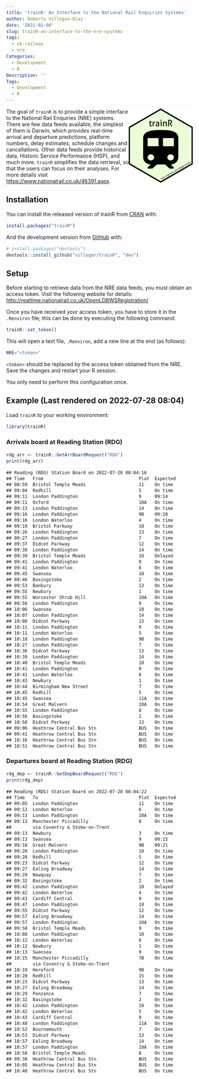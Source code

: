 ```yaml
---
title: 'trainR: An Interface to the National Rail Enquiries Systems'
author: Roberto Villegas-Diaz
date: '2021-02-08'
slug: trainR-an-interface-to-the-nre-systems
tags:
  - uk-railway
  - nre
Categories:
  - Development
  - R
Description: ''
Tags:
  - Development
  - R
---
```


<img src="https://raw.githubusercontent.com/villegar/trainR/main/inst/images/logo.png" alt="logo" align="right" height=200px/>

The goal of `trainR` is to provide a simple interface to the 
National Rail Enquiries (NRE) systems. There are few data feeds 
available, the simplest of them is Darwin, which provides real-time 
arrival and departure predictions, platform numbers, delay estimates, 
schedule changes and cancellations. Other data feeds provide historical 
data, Historic Service Performance (HSP), and much more. `trainR` 
simplifies the data retrieval, so that the users can focus on their 
analyses. For more details visit 
https://www.nationalrail.co.uk/46391.aspx.

## Installation

You can install the released version of trainR from [CRAN](https://CRAN.R-project.org) with:

``` r
install.packages("trainR")
```

And the development version from [GitHub](https://github.com/) with:

``` r
# install.packages("devtools")
devtools::install_github("villegar/trainR", "dev")
```

## Setup
Before starting to retrieve data from the NRE data feeds, you must obtain an access token. 
Visit the following website for details: http://realtime.nationalrail.co.uk/OpenLDBWSRegistration/

Once you have received your access token, you have to store it in the `.Renviron` file; this can be 
done by executing the following command:


```r
trainR::set_token()
```

This will open a text file, `.Renviron`, add a new line at the end (as follows):

```bash
NRE="<token>"
```

`<token>` should be replaced by the access token obtained from the NRE. Save the changes and restart 
your R session.

You only need to perform this configuration once.

## Example (Last rendered on 2022-07-28 08:04)

Load `trainR` to your working environment:

```r
library(trainR)
```

### Arrivals board at Reading Station (RDG)


```r
rdg_arr <- trainR::GetArrBoardRequest("RDG")
print(rdg_arr)
```

```
## Reading (RDG) Station Board on 2022-07-28 08:04:16
## Time   From                                    Plat  Expected
## 08:59  Bristol Temple Meads                    11    On time
## 09:04  Redhill                                 5     On time
## 09:11  London Paddington                       9     09:14
## 09:11  Oxford                                  10A   On time
## 09:13  London Paddington                       14    On time
## 09:16  London Paddington                       9B    09:20
## 09:16  London Waterloo                         4     On time
## 09:19  Bristol Parkway                         10    On time
## 09:26  London Paddington                       13    On time
## 09:27  London Paddington                       7     On time
## 09:37  Didcot Parkway                          12    On time
## 09:38  London Paddington                       14    On time
## 09:39  Bristol Temple Meads                    10    Delayed
## 09:41  London Paddington                       9     On time
## 09:41  London Waterloo                         6     On time
## 09:45  Swansea                                 10    On time
## 09:46  Basingstoke                             2     On time
## 09:53  Banbury                                 13    On time
## 09:55  Newbury                                 1     On time
## 09:55  Worcester Shrub Hill                    10A   On time
## 09:56  London Paddington                       9     On time
## 10:06  Swansea                                 10    On time
## 10:07  London Paddington                       14    On time
## 10:08  Didcot Parkway                          13    On time
## 10:11  London Paddington                       9     On time
## 10:11  London Waterloo                         5     On time
## 10:18  London Paddington                       9B    On time
## 10:27  London Paddington                       7     On time
## 10:36  Didcot Parkway                          13    On time
## 10:39  London Paddington                       14    On time
## 10:40  Bristol Temple Meads                    10    On time
## 10:41  London Paddington                       9     On time
## 10:41  London Waterloo                         6     On time
## 10:43  Newbury                                 1     On time
## 10:44  Birmingham New Street                   7     On time
## 10:45  Redhill                                 5     On time
## 10:45  Swansea                                 11A   On time
## 10:54  Great Malvern                           10A   On time
## 10:55  London Paddington                       8     On time
## 10:56  Basingstoke                             2     On time
## 10:58  Didcot Parkway                          13    On time
## 09:06  Heathrow Central Bus Stn                BUS   On time
## 09:41  Heathrow Central Bus Stn                BUS   On time
## 10:16  Heathrow Central Bus Stn                BUS   On time
## 10:51  Heathrow Central Bus Stn                BUS   On time
```

### Departures board at Reading Station (RDG)


```r
rdg_dep <- trainR::GetDepBoardRequest("RDG")
print(rdg_dep)
```

```
## Reading (RDG) Station Board on 2022-07-28 08:04:22
## Time   To                                      Plat  Expected
## 09:05  London Paddington                       11    On time
## 09:12  London Waterloo                         6     On time
## 09:13  London Paddington                       10A   On time
## 09:13  Manchester Piccadilly                   8     On time
##        via Coventry & Stoke-on-Trent           
## 09:13  Newbury                                 3     On time
## 09:13  Swansea                                 9     09:15
## 09:18  Great Malvern                           9B    09:21
## 09:20  London Paddington                       10    On time
## 09:20  Redhill                                 5     On time
## 09:23  Didcot Parkway                          12    On time
## 09:27  Ealing Broadway                         14    On time
## 09:29  Newquay                                 7     On time
## 09:32  Basingstoke                             2     On time
## 09:42  London Paddington                       10    Delayed
## 09:42  London Waterloo                         4     On time
## 09:43  Cardiff Central                         9     On time
## 09:47  London Paddington                       10    On time
## 09:55  Didcot Parkway                          12    On time
## 09:57  Ealing Broadway                         14    On time
## 09:57  London Paddington                       10A   On time
## 09:58  Bristol Temple Meads                    9     On time
## 10:08  London Paddington                       10    On time
## 10:12  London Waterloo                         6     On time
## 10:12  Newbury                                 1     On time
## 10:13  Swansea                                 9     On time
## 10:15  Manchester Piccadilly                   7B    On time
##        via Coventry & Stoke-on-Trent           
## 10:19  Hereford                                9B    On time
## 10:20  Redhill                                 15    On time
## 10:23  Didcot Parkway                          13    On time
## 10:27  Ealing Broadway                         14    On time
## 10:29  Penzance                                7     On time
## 10:32  Basingstoke                             2     On time
## 10:42  London Paddington                       10    On time
## 10:42  London Waterloo                         5     On time
## 10:43  Cardiff Central                         9     On time
## 10:48  London Paddington                       11A   On time
## 10:52  Bournemouth                             7     On time
## 10:53  Didcot Parkway                          13    On time
## 10:57  Ealing Broadway                         14    On time
## 10:57  London Paddington                       10A   On time
## 10:58  Bristol Temple Meads                    8     On time
## 09:30  Heathrow Central Bus Stn                BUS   On time
## 10:05  Heathrow Central Bus Stn                BUS   On time
## 10:40  Heathrow Central Bus Stn                BUS   On time
```
